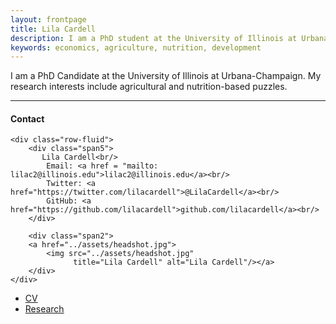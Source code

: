 ```yaml
---
layout: frontpage
title: Lila Cardell
description: I am a PhD student at the University of Illinois at Urbana-Champaign
keywords: economics, agriculture, nutrition, development
---
```


I am a PhD Candidate at the University of Illinois at Urbana-Champaign. My research interests include agricultural and nutrition-based puzzles.

<!--
[curriculum vitae ![CV as pdf]({{ BASE_PATH }}/pages/icons16/pdf-icon.png)]({{ BASE_PATH }}/assets/CV.pdf)<br/>
-->

---


<div class="container">
<h4><a name="contact"></a>Contact</h4>

    <div class="row-fluid">
        <div class="span5">
           Lila Cardell<br/>
            Email: <a href = "mailto: lilac2@illinois.edu">lilac2@illinois.edu</a><br/>
            Twitter: <a href="https://twitter.com/lilacardell">@LilaCardell</a><br/>
            GitHub: <a href="https://github.com/lilacardell">github.com/lilacardell</a><br/>
        </div>

        <div class="span2">
        <a href="../assets/headshot.jpg">
            <img src="../assets/headshot.jpg"
                  title="Lila Cardell" alt="Lila Cardell"/></a>
        </div>
    </div>
</div>

<div class="navbar">
  <div class="navbar-inner">
      <ul class="nav">
         <li><a href="{{ BASE_PATH }}/assets/CV.pdf">CV</a></li>
         <li><a href="{{ BASE_PATH }}/pages/research.html">Research</a></li>
         <!--  <li><a href="https://github.com/lilacardell">GitHub</a></li>
          <li><a href="https://twitter.com/lilacardell">Twitter (@LilaCardell)</a></li>-->
      </ul>
  </div>
</div>
